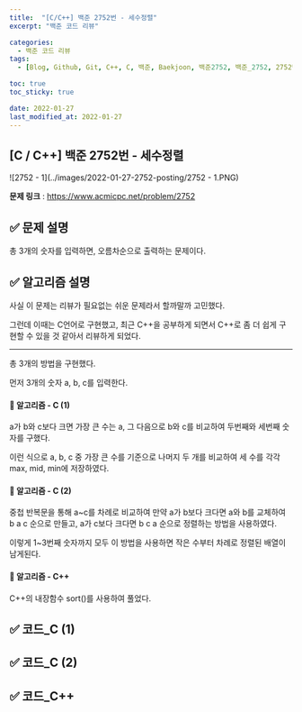 ```yaml
---
title:  "[C/C++] 백준 2752번 - 세수정렬"
excerpt: "백준 코드 리뷰"

categories:
  - 백준 코드 리뷰
tags:
  - [Blog, Github, Git, C++, C, 백준, Baekjoon, 백준2752, 백준_2752, 2752번, c++_2752, 2752_c++, c_2752, c_정렬, c++_정렬]

toc: true
toc_sticky: true

date: 2022-01-27
last_modified_at: 2022-01-27
---
```


## [C / C++] 백준 2752번 - 세수정렬

![2752 - 1](../images/2022-01-27-2752-posting/2752 - 1.PNG)

**문제 링크** : <https://www.acmicpc.net/problem/2752>



## ✅ 문제 설명

총 3개의 숫자를 입력하면, 오름차순으로 출력하는 문제이다.



## ✅ 알고리즘 설명

사실 이 문제는 리뷰가 필요없는 쉬운 문제라서 할까말까 고민했다. 

그런데 이때는 C언어로 구현했고, 최근 C++을 공부하게 되면서 C++로 좀 더 쉽게 구현할 수 있을 것 같아서 리뷰하게 되었다.

------

총 3개의 방법을 구현했다.

먼저 3개의 숫자 a, b, c를 입력한다.

#### 🌈 알고리즘 - C (1)

a가 b와 c보다 크면 가장 큰 수는 a, 그 다음으로 b와 c를 비교하여 두번째와 세번째 숫자를 구했다.

이런 식으로 a, b, c 중 가장 큰 수를 기준으로 나머지 두 개를 비교하여 세 수를 각각 max, mid, min에 저장하였다.



#### 🌈 알고리즘 - C (2)

중첩 반복문을 통해 a~c를 차례로 비교하여 만약 a가 b보다 크다면 a와 b를 교체하여 b a c 순으로 만들고, a가 c보다 크다면 b c a 순으로 정렬하는 방법을 사용하였다.

이렇게 1~3번째 숫자까지 모두 이 방법을 사용하면 작은 수부터 차례로 정렬된 배열이 남게된다.



#### 🌈 알고리즘 - C++

C++의 내장함수 sort()를 사용하여 풀었다.

## ✅ 코드_C (1)

<script src="https://gist.github.com/2hyunjinn/0b4cca7a20a7d5b653b8a858568f6a2c.js"></script>



## ✅ 코드_C (2)

<script src="https://gist.github.com/2hyunjinn/92e00554b4b08dfedfeca82f2ad041d5.js"></script>



## ✅ 코드_C++

<script src="https://gist.github.com/2hyunjinn/94a2b244a6eed24974e6facfb1cff829.js"></script>


